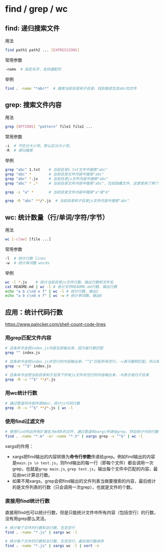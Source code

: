 # find / grep / wc



## find: 递归搜索文件

用法

```bash
find path1 path2 ... [EXPRESSIONS]
```

常用参数

```bash
-name  # 指定名字，支持通配符
```

举例

```bash
find . -name "*abc*"  # 搜索当前目录和子目录，找到路径包含abc的文件
```



## grep: 搜索文件内容

用法

```bash
grep [OPTIONS] "pattern" file1 file2 ...
```

常用参数

```bash
-i  # 不区分大小写。默认区分大小写。
-R  # 递归搜索
```

举例

```bash
grep "abc" 1.txt    # 当前目录1.txt文件中搜索"abc"
grep "abc" *        # 当前目录文件内容中搜索"abc"
grep "abc" *.js     # 当前目录js文件内容中搜索"abc"
grep "abc" * .*     # 当前目录文件内容中搜索"abc"，包括隐藏文件，这里使用了两个通配符

grep -i "a" *       # 当前目录文件内容中搜索"a"或"A"

grep -R "abc" **/*.js  # 当前目录和子目录js文件内容中搜索"abc"
```



## wc: 统计数量（行/单词/字符/字节）

用法

```bash
wc [-clmw] [file ...]
```

常用参数

```bash
-l  # 统计行数 lines
-w  # 统计单词数 words
```

举例

```bash
wc -l *.js    # 统计当前目录js文件行数，输出行数和文件名
cat README.md | wc -l # 统计文件README.md行数，输出行数
echo "a b c\nd e f" | wc -l # 统计行数，输出2
echo "a b c\nd e f" | wc -w # 统计单词数，输出6
```





## 应用：统计代码行数

https://www.paincker.com/shell-count-code-lines

### 用grep匹配文件内容

```bash
# 这条命令会把index.js内容全部输出来，因为每行都匹配
grep "" index.js

# 这条命令会把index.js非空行的内容输出来，"^$"匹配所有空行，-v表示翻转匹配，所以每个非空行被匹配并输出
grep -v "^$" index.js

# 这条命令会把当前目录和子目录下所有js文件非空行的内容输出来，-R表示递归子目录
grep -R -v "^$" **/*.js
```

### 用wc统计行数

```bash
# 通过管道将内容传递给wc，统计js代码行数
grep -R -v "^$" **/*.js | wc -l
```

### 使用find过滤文件

```bash
# 使用find列出所有扩展名为m和h的文件，通过管道和xargs传递给grep，然后统计代码行数
find . -name "*.m" -or -name "*.h" | xargs grep -v "^$" | wc -l
```

xargs的作用：

- xargs把find输出的内容转换为**命令行参数**传递给grep。例如find输出的内容是`main.js \n test.js`，则find输出的每一行（即每个文件）都会调用一次grep，也就是`grep main.js`, `grep test.js`，输出每个文件中匹配的内容，最后由wc计算总行数。
- 如果不用xargs，grep会把find输出的文件列表当做要搜索的内容，最后统计的是文件列表的行数（只会调用一次grep），也就是文件的个数。

### 直接用find统计行数

直接用find也可以统计行数，但是只能统计文件中所有内容（包括空行）的行数，没有用grep那么灵活。

```bash
# 统计每个文件的行数和总行数，包含空行
find . -name "*.js" | xargs wc -l

# 统计每个文件的行数和总行数，包含空行，最后按行数排序
find . -name "*.js" | xargs wc -l | sort -n
```